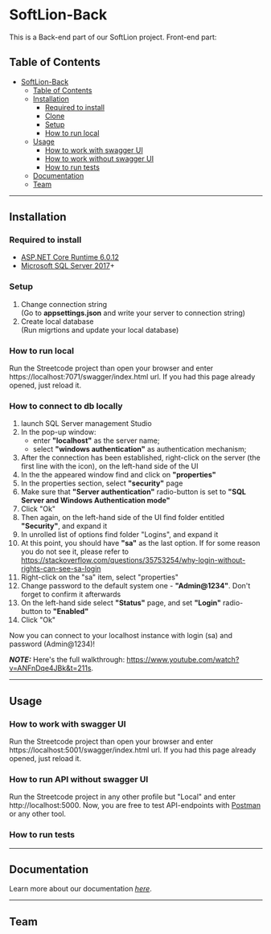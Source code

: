 

# SoftLion-Back
This is a Back-end part of our SoftLion project.
Front-end part: 

## Table of Contents 

- [SoftLion-Back](#softlion-back)
  - [Table of Contents](#table-of-contents)
  - [Installation](#installation)
    - [Required to install](#required-to-install)
    - [Clone](#clone)
    - [Setup](#setup)
    - [How to run local](#how-to-run-local)
  - [Usage](#usage)
    - [How to work with swagger UI](#how-to-work-with-swagger-ui)
    - [How to work without swagger UI](#how-to-work-without-swagger-ui)
    - [How to run tests](#how-to-run-tests)
  - [Documentation](#documentation)
  - [Team]()
 
---

## Installation
### Required to install
* <a href="https://dotnet.microsoft.com/en-us/download/dotnet/6.0" target="_blank">ASP.NET Core Runtime 6.0.12</a>
* <a href="https://www.microsoft.com/en-us/sql-server/sql-server-downloads" target="_blank"> Microsoft SQL Server 2017</a>+

### Setup
  1. Change connection string  
   (Go to **appsettings.json** and write your server to connection string)
  2. Create local database  
   (Run migrtions and update your local database)


### How to run local 
 Run the Streetcode project than open your browser and enter https://localhost:7071/swagger/index.html url. If you had this page already opened, just reload it.

### How to connect to db locally
1. launch SQL Server management Studio
2. In the pop-up window:
    - enter **"localhost"** as the server name;
    - select **"windows authentication"** as authentication mechanism;
3. After the connection has been established, right-click on the server (the first line with the icon), on the left-hand side of the UI
4. In the the appeared window find and click on **"properties"**
5. In the properties section, select **"security"** page
6. Make sure that **"Server authentication"** radio-button is set to **"SQL Server and Windows Authentication mode"**
7. Click "Ok"
8. Then again, on the left-hand side of the UI find folder entitled **"Security"**, and expand it
9. In unrolled list of options find folder "Logins", and expand it
10. At this point, you should have **"sa"** as the last option.
    If for some reason you do not see it, please refer to https://stackoverflow.com/questions/35753254/why-login-without-rights-can-see-sa-login
11. Right-click on the "sa" item, select "properties"
12. Change password to the default system one - **"Admin@1234"**. Don't forget to confirm it afterwards
13. On the left-hand side select **"Status"** page, and set **"Login"** radio-button to **"Enabled"**
14. Click "Ok"

Now you can connect to your localhost instance with login (sa) and password (Admin@1234)!

**_NOTE:_** Here's the full walkthrough: https://www.youtube.com/watch?v=ANFnDqe4JBk&t=211s.

---

## Usage
### How to work with swagger UI
Run the Streetcode project than open your browser and enter https://localhost:5001/swagger/index.html url. If you had this page already opened, just reload it.

### How to run API without swagger UI
Run the Streetcode project in any other profile but "Local" and enter http://localhost:5000. Now, you are free to test API-endpoints with <a href="https://www.postman.com/" target="_blank">Postman</a> or any other tool.

### How to run tests

---

## Documentation
Learn more about our documentation <a href="" target="_blank">*here*</a>.

---

## Team

<div align="center">
</div>




